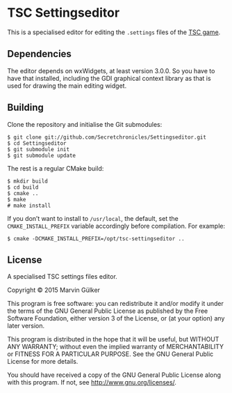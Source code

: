 TSC Settingseditor
==================

This is a specialised editor for editing the `.settings` files of the
[TSC game](http://www.secretchronicles.de).

Dependencies
------------

The editor depends on wxWidgets, at least version 3.0.0. So you have
to have that installed, including the GDI graphical context library as
that is used for drawing the main editing widget.

Building
--------

Clone the repository and initialise the Git submodules:

~~~~~~~~~~~~~~~~~~~~~~~~~~~~~~~~~~~~~~~~
$ git clone git://github.com/Secretchronicles/Settingseditor.git
$ cd Settingseditor
$ git submodule init
$ git submodule update
~~~~~~~~~~~~~~~~~~~~~~~~~~~~~~~~~~~~~~~~

The rest is a regular CMake build:

~~~~~~~~~~~~~~~~~~~~~~~~~~~~~~~~~~~~~~~~
$ mkdir build
$ cd build
$ cmake ..
$ make
# make install
~~~~~~~~~~~~~~~~~~~~~~~~~~~~~~~~~~~~~~~~

If you don’t want to install to `/usr/local`, the default, set the
`CMAKE_INSTALL_PREFIX` variable accordingly before compilation. For
example:

~~~~~~~~~~~~~~~~~~~~~~~~~~~~~~~~~~~~~~~~
$ cmake -DCMAKE_INSTALL_PREFIX=/opt/tsc-settingseditor ..
~~~~~~~~~~~~~~~~~~~~~~~~~~~~~~~~~~~~~~~~

License
-------

A specialised TSC settings files editor.

Copyright © 2015 Marvin Gülker

This program is free software: you can redistribute it and/or modify
it under the terms of the GNU General Public License as published by
the Free Software Foundation, either version 3 of the License, or
(at your option) any later version.

This program is distributed in the hope that it will be useful,
but WITHOUT ANY WARRANTY; without even the implied warranty of
MERCHANTABILITY or FITNESS FOR A PARTICULAR PURPOSE.  See the
GNU General Public License for more details.

You should have received a copy of the GNU General Public License
along with this program.  If not, see <http://www.gnu.org/licenses/>.
